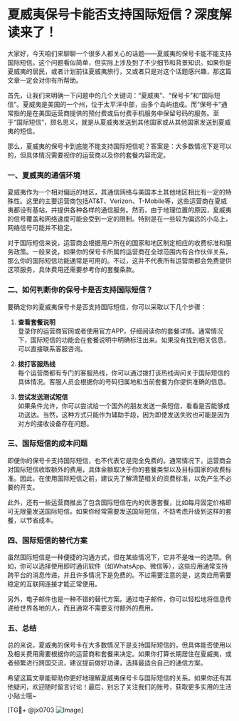 # 夏威夷保号卡能否支持国际短信？深度解读来了！

大家好，今天咱们来聊聊一个很多人都关心的话题——夏威夷的保号卡能不能支持国际短信。这个问题看似简单，但实际上涉及到了不少细节和背景知识。如果你是夏威夷的居民，或者计划前往夏威夷旅行，又或者只是对这个话题感兴趣，那这篇文章一定会对你有所帮助。

首先，让我们来明确一下问题中的几个关键词：“夏威夷”、“保号卡”和“国际短信”。夏威夷是美国的一个州，位于太平洋中部，由多个岛屿组成。而“保号卡”通常指的是在美国运营商提供的预付费或后付费手机服务中保留号码的服务。至于“国际短信”，顾名思义，就是从夏威夷发送到其他国家或从其他国家发送到夏威夷的短信。

那么，夏威夷的保号卡到底能不能支持国际短信呢？答案是：大多数情况下是可以的，但具体情况需要视你的运营商以及你的套餐内容而定。

### 一、夏威夷的通信环境

夏威夷作为一个相对偏远的地区，其通信网络与美国本土其他地区相比有一定的特殊性。这里的主要运营商包括AT&T、Verizon、T-Mobile等，这些运营商在夏威夷都设有基站，并提供各种各样的通信服务。然而，由于地理位置的原因，夏威夷的信号覆盖和网络速度可能会受到一定的限制。特别是在一些较为偏远的小岛上，网络信号可能并不稳定。

对于国际短信来说，运营商会根据用户所在的国家和地区制定相应的收费标准和服务政策。一般来说，如果你的保号卡所属的运营商在全球范围内有合作伙伴关系，那么你的国际短信功能通常是可用的。不过，这并不代表所有运营商都会免费提供这项服务，具体费用还需要参考你的套餐条款。

### 二、如何判断你的保号卡是否支持国际短信？

要确定你的夏威夷保号卡是否支持国际短信，你可以采取以下几个步骤：

1. **查看套餐说明**  
   登录你的运营商官网或者使用官方APP，仔细阅读你的套餐详情。通常情况下，国际短信的功能会在套餐说明中明确标注出来。如果没有找到相关信息，可以直接联系客服咨询。

2. **拨打客服热线**  
   每个运营商都有专门的客服热线，你可以通过拨打该热线询问关于国际短信的具体情况。客服人员会根据你的号码归属地和当前套餐为你提供准确的信息。

3. **尝试发送测试短信**  
   如果条件允许，你可以尝试给一个国外的朋友发送一条短信，看看是否能够成功送达。当然，这种方式只能作为辅助手段，因为即使发送失败也可能是因为对方的接收设备存在问题。

### 三、国际短信的成本问题

即便你的保号卡支持国际短信，也不代表它是完全免费的。通常情况下，运营商会对国际短信收取额外的费用，具体金额取决于你的套餐类型以及目标国家的收费标准。因此，在使用国际短信之前，建议先了解清楚相关的资费标准，以免产生不必要的开支。

此外，还有一些运营商推出了包含国际短信在内的优惠套餐，比如每月固定价格即可无限量发送国际短信。如果你经常需要发送国际短信，不妨考虑升级到这样的套餐，以节省成本。

### 四、国际短信的替代方案

虽然国际短信是一种便捷的沟通方式，但在某些情况下，它并不是唯一的选项。例如，你可以选择使用即时通讯软件（如WhatsApp、微信等），这些应用通常支持跨平台的消息传递，并且许多情况下是免费的。不过需要注意的是，这类应用需要稳定的互联网连接才能正常使用。

另外，电子邮件也是一种不错的替代方案。通过电子邮件，你可以轻松地将信息传递给世界各地的人，而且通常不需要支付额外的费用。

### 五、总结

总的来说，夏威夷的保号卡在大多数情况下是支持国际短信的，但具体能否使用以及相关费用需要根据你的运营商和套餐来决定。如果你打算长期居住在夏威夷，或者频繁进行跨国交流，建议提前做好功课，选择最适合自己的通信方案。

希望这篇文章能帮助你更好地理解夏威夷保号卡与国际短信的关系。如果你还有其他疑问，欢迎随时留言讨论！最后，别忘了关注我们的账号，获取更多实用的生活小贴士哦~

[TG💪+ @jx0703 ![Image](https://github.com/user-attachments/assets/dbca1d08-cadb-493c-b0ec-ad6f7a83f270)]